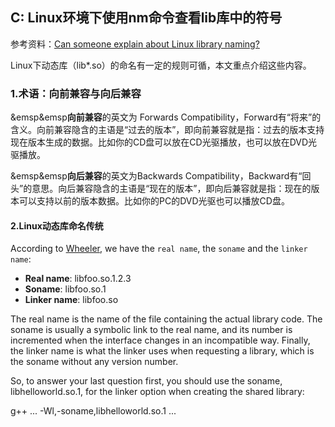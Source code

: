 ## C: Linux环境下使用nm命令查看lib库中的符号

参考资料：[Can someone explain about Linux library naming?](https://stackoverflow.com/questions/663209/can-someone-explain-about-linux-library-naming)

Linux下动态库（lib*.so）的命名有一定的规则可循，本文重点介绍这些内容。

### 1.术语：向前兼容与向后兼容

&emsp&emsp**向前兼容**的英文为 Forwards Compatibility，Forward有“将来”的含义。向前兼容隐含的主语是“过去的版本”，即向前兼容就是指：过去的版本支持现在版本生成的数据。比如你的CD盘可以放在CD光驱播放，也可以放在DVD光驱播放。

 &emsp&emsp**向后兼容**的英文为Backwards Compatibility，Backward有“回头”的意思。向后兼容隐含的主语是“现在的版本”，即向后兼容就是指：现在的版本可以支持以前的版本数据。比如你的PC的DVD光驱也可以播放CD盘。
 
#### 2.Linux动态库命名传统

According to [Wheeler](http://tldp.org/HOWTO/Program-Library-HOWTO/shared-libraries.html), we have the `real name`, the `soname` and the `linker name`:

* **Real name**:   libfoo.so.1.2.3
* **Soname**:      libfoo.so.1
* **Linker name**: libfoo.so

The real name is the name of the file containing the actual library code. The soname is usually a symbolic link to the real name, and its number is incremented when the interface changes in an incompatible way. Finally, the linker name is what the linker uses when requesting a library, which is the soname without any version number.

So, to answer your last question first, you should use the soname, libhelloworld.so.1, for the linker option when creating the shared library:

g++ ... -Wl,-soname,libhelloworld.so.1 ...


